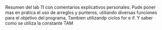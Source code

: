 Resumen del lab 11 con comentarios explicativos personales:
Pude poner mas en prática el uso de arreglos y punteros, utiliando diversas funciones para el objetivo del programa,
Tambien utilizandp ciclos for e if. Y saber como se utiliza la constante TAM
